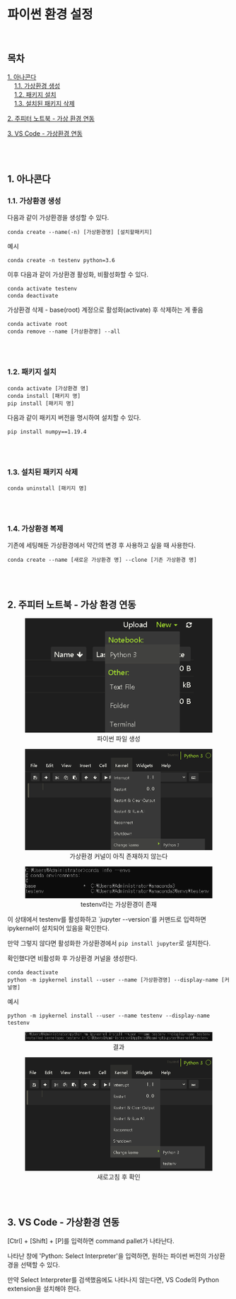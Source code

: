 # 파이썬 환경 설정

<br>

## 목차
<p>

[1. 아나콘다](#1-아나콘다)<br>
&nbsp; &nbsp; [1.1. 가상환경 생성](#11-가상환경-생성)<br>
&nbsp; &nbsp; [1.2. 패키지 설치](#12-패키지-설치)<br>
&nbsp; &nbsp; [1.3. 설치된 패키지 삭제](#13-설치된-패키지-삭제)
</p>
<p>

[2. 주피터 노트북 - 가상 환경 연동](#2-주피터-노트북---가상-환경-연동)
</p>
<p>

[3. VS Code - 가상환경 연동](3-vs-code---가상환경-연동)
</p>

<br><br>

## 1. 아나콘다
### 1.1. 가상환경 생성
다음과 같이 가상환경을 생성할 수 있다.
```
conda create --name(-n) [가상환경명] [설치할패키지]
```
예시<br>
```
conda create -n testenv python=3.6
```
이후 다음과 같이 가상환경 활성화, 비활성화할 수 있다.
```
conda activate testenv
conda deactivate
```
가상환경 삭제 - base(root) 계정으로 활성화(activate) 후 삭제하는 게 좋음
```
conda activate root
conda remove --name [가상환경명] --all
```

<br><br>

### 1.2. 패키지 설치
```
conda activate [가상환경 명]
conda install [패키지 명]
pip install [패키지 명]
```

<p>

다음과 같이 패키지 버전을 명시하여 설치할 수 있다.<br>
```
pip install numpy==1.19.4
```
</p>

<br><br>

### 1.3. 설치된 패키지 삭제
```
conda uninstall [패키지 명]
```

<br><br>

### 1.4. 가상환경 복제
기존에 세팅해둔 가상환경에서 약간의 변경 후 사용하고 싶을 때 사용한다.
```
conda create --name [새로운 가상환경 명] --clone [기존 가상환경 명]
```

<br><br>

## 2. 주피터 노트북 - 가상 환경 연동
<p><div align="center">
  <figure>
    <img src="./resources/2/1.png" alt="가상환경-1">
    <div align="center"><figcation>파이썬 파일 생성</figcation></div>
  </figure>
</div></p>

<p><div align="center">
  <figure>
    <img src="./resources/2/2.png" alt="가상환경-2">
    <div align="center"><figcation>가상환경 커널이 아직 존재하지 않는다</figcation></div>
  </figure>
</div></p>

<p><div align="center">
  <figure>
    <img src="./resources/2/3.png" alt="가상환경-3">
    <div align="center"><figcation>testenv라는 가상환경이 존재</figcation></div>
  </figure>
</div></p>

<p>이 상태에서 testenv를 활성화하고 `jupyter --version`를 커맨드로 입력하면 ipykernel이 설치되어 있음을 확인한다.</p>
<p>

만약 그렇지 않다면 활성화한 가상환경에서 `pip install jupyter`로 설치한다.</p>

확인했다면 비활성화 후 가상환경 커널을 생성한다.
```
conda deactivate
python -m ipykernel install --user --name [가상환경명] --display-name [커널명]
```
예시<br>
```
python -m ipykernel install --user --name testenv --display-name testenv
```

<p><div align="center">
  <figure>
    <img src="./resources/2/4.png" alt="가상환경-4">
    <div align="center"><figcation>결과</figcation></div>
  </figure>
</div></p>

<p><div align="center">
  <figure>
    <img src="./resources/2/5.png" alt="가상환경-5">
    <div align="center"><figcation>새로고침 후 확인</figcation></div>
  </figure>
</div></p>

<br><br>

## 3. VS Code - 가상환경 연동
<p>[Ctrl] + [Shift] + [P]를 입력하면 command pallet가 나타난다.</p>
<p>나타난 창에 'Python: Select Interpreter'을 입력하면, 원하는 파이썬 버전의 가상환경을 선택할 수 있다.</p>
<p>만약 Select Interpreter를 검색했음에도 나타나지 않는다면, VS Code의 Python extension을 설치해야 한다.</p>